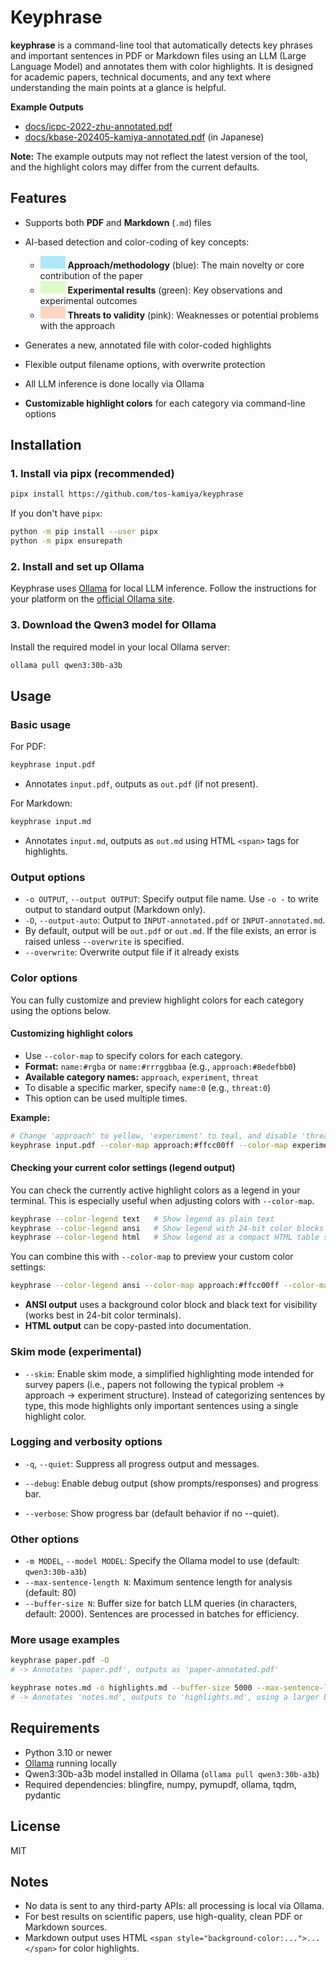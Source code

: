 # Keyphrase

**keyphrase** is a command-line tool that automatically detects key phrases and important sentences in PDF or Markdown files using an LLM (Large Language Model) and annotates them with color highlights. It is designed for academic papers, technical documents, and any text where understanding the main points at a glance is helpful.

**Example Outputs**

* [docs/icpc-2022-zhu-annotated.pdf](docs/icpc-2022-zhu-annotated.pdf)
* [docs/kbase-202405-kamiya-annotated.pdf](docs/kbase-202405-kamiya-annotated.pdf) (in Japanese)

**Note:** The example outputs may not reflect the latest version of the tool, and the highlight colors may differ from the current defaults.

## Features

* Supports both **PDF** and **Markdown** (`.md`) files
* AI-based detection and color-coding of key concepts:

  * <span style="display:inline-block;width:40px;height:20px;background:#8edefbb0;"></span> **Approach/methodology** (blue): The main novelty or core contribution of the paper
  * <span style="display:inline-block;width:40px;height:20px;background:#d0fbb1b0;"></span> **Experimental results** (green): Key observations and experimental outcomes
  * <span style="display:inline-block;width:40px;height:20px;background:#fec6afb0;"></span> **Threats to validity** (pink): Weaknesses or potential problems with the approach
* Generates a new, annotated file with color-coded highlights
* Flexible output filename options, with overwrite protection
* All LLM inference is done locally via Ollama
* **Customizable highlight colors** for each category via command-line options

## Installation

### 1. Install via pipx (recommended)

```bash
pipx install https://github.com/tos-kamiya/keyphrase
```

If you don't have `pipx`:

```bash
python -m pip install --user pipx
python -m pipx ensurepath
```

### 2. Install and set up Ollama

Keyphrase uses [Ollama](https://ollama.com/) for local LLM inference.
Follow the instructions for your platform on the [official Ollama site](https://ollama.com/download).

### 3. Download the Qwen3 model for Ollama

Install the required model in your local Ollama server:

```bash
ollama pull qwen3:30b-a3b
```

## Usage

### Basic usage

For PDF:

```bash
keyphrase input.pdf
```

* Annotates `input.pdf`, outputs as `out.pdf` (if not present).

For Markdown:

```bash
keyphrase input.md
```

* Annotates `input.md`, outputs as `out.md` using HTML `<span>` tags for highlights.

### Output options

* `-o OUTPUT`, `--output OUTPUT`: Specify output file name.
  Use `-o -` to write output to standard output (Markdown only).
* `-O`, `--output-auto`: Output to `INPUT-annotated.pdf` or `INPUT-annotated.md`.
* By default, output will be `out.pdf` or `out.md`.
  If the file exists, an error is raised unless `--overwrite` is specified.
* `--overwrite`: Overwrite output file if it already exists

### Color options

You can fully customize and preview highlight colors for each category using the options below.

#### Customizing highlight colors

* Use `--color-map` to specify colors for each category.
* **Format:** `name:#rgba` or `name:#rrrggbbaa` (e.g., `approach:#8edefbb0`)
* **Available category names:** `approach`, `experiment`, `threat`
* To disable a specific marker, specify `name:0` (e.g., `threat:0`)
* This option can be used multiple times.

**Example:**

```bash
# Change 'approach' to yellow, 'experiment' to teal, and disable 'threat'
keyphrase input.pdf --color-map approach:#ffcc00ff --color-map experiment:#44cc99ff --color-map threat:0
```

#### Checking your current color settings (legend output)

You can check the currently active highlight colors as a legend in your terminal.
This is especially useful when adjusting colors with `--color-map`.

```bash
keyphrase --color-legend text   # Show legend as plain text
keyphrase --color-legend ansi   # Show legend with 24-bit color blocks (background + black text)
keyphrase --color-legend html   # Show legend as a compact HTML table snippet
```

You can combine this with `--color-map` to preview your custom color settings:

```bash
keyphrase --color-legend ansi --color-map approach:#ffcc00ff --color-map experiment:#44cc99ff
```

* **ANSI output** uses a background color block and black text for visibility (works best in 24-bit color terminals).
* **HTML output** can be copy-pasted into documentation.

### Skim mode (experimental)

* `--skim`: Enable skim mode, a simplified highlighting mode intended for survey papers
  (i.e., papers not following the typical problem → approach → experiment structure).
  Instead of categorizing sentences by type, this mode highlights only
  important sentences using a single highlight color.

### Logging and verbosity options

* `-q`, `--quiet`: Suppress all progress output and messages.

* `--debug`: Enable debug output (show prompts/responses) and progress bar.

* `--verbose`: Show progress bar (default behavior if no --quiet).

### Other options

* `-m MODEL`, `--model MODEL`: Specify the Ollama model to use (default: `qwen3:30b-a3b`)
* `--max-sentence-length N`: Maximum sentence length for analysis (default: 80)
* `--buffer-size N`: Buffer size for batch LLM queries (in characters, default: 2000).
  Sentences are processed in batches for efficiency.

### More usage examples

```bash
keyphrase paper.pdf -O
# -> Annotates 'paper.pdf', outputs as 'paper-annotated.pdf'

keyphrase notes.md -o highlights.md --buffer-size 5000 --max-sentence-length 100 --verbose
# -> Annotates 'notes.md', outputs to 'highlights.md', using a larger buffer, longer sentences, and showing progress.
```

## Requirements

* Python 3.10 or newer
* [Ollama](https://ollama.com/) running locally
* Qwen3:30b-a3b model installed in Ollama (`ollama pull qwen3:30b-a3b`)
* Required dependencies: blingfire, numpy, pymupdf, ollama, tqdm, pydantic

## License

MIT

## Notes

* No data is sent to any third-party APIs: all processing is local via Ollama.
* For best results on scientific papers, use high-quality, clean PDF or Markdown sources.
* Markdown output uses HTML `<span style="background-color:...">...</span>` for color highlights.
